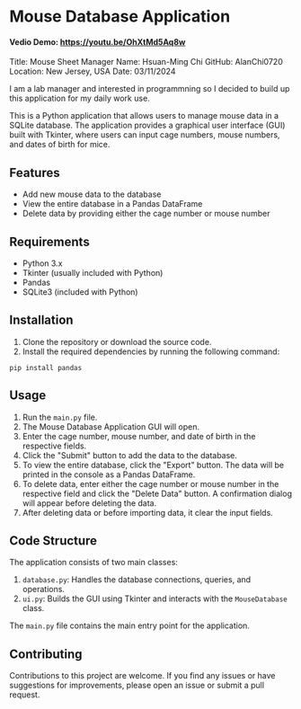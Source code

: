 # Mouse Database Application

#### Vedio Demo: https://youtu.be/OhXtMd5Aq8w

Title: Mouse Sheet Manager
Name: Hsuan-Ming Chi
GitHub: AlanChi0720
Location: New Jersey, USA
Date: 03/11/2024

I am a lab manager and interested in programmning so I decided to build up this application for my daily work use.

This is a Python application that allows users to manage mouse data in a SQLite database. The application provides a graphical user interface (GUI) built with Tkinter, where users can input cage numbers, mouse numbers, and dates of birth for mice.

## Features

- Add new mouse data to the database
- View the entire database in a Pandas DataFrame
- Delete data by providing either the cage number or mouse number

## Requirements

- Python 3.x
- Tkinter (usually included with Python)
- Pandas
- SQLite3 (included with Python)

## Installation

1. Clone the repository or download the source code.
2. Install the required dependencies by running the following command:
```
pip install pandas
```

## Usage

1. Run the `main.py` file.
2. The Mouse Database Application GUI will open.
3. Enter the cage number, mouse number, and date of birth in the respective fields.
4. Click the "Submit" button to add the data to the database.
5. To view the entire database, click the "Export" button. The data will be printed in the console as a Pandas DataFrame.
6. To delete data, enter either the cage number or mouse number in the respective field and click the "Delete Data" button. A confirmation dialog will appear before deleting the data.
7. After deleting data or before importing data, it clear the input fields.

## Code Structure

The application consists of two main classes:

1. `database.py`: Handles the database connections, queries, and operations.
2. `ui.py`: Builds the GUI using Tkinter and interacts with the `MouseDatabase` class.

The `main.py` file contains the main entry point for the application.

## Contributing

Contributions to this project are welcome. If you find any issues or have suggestions for improvements, please open an issue or submit a pull request.